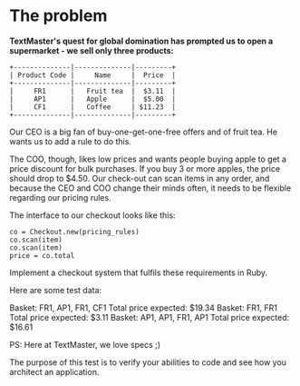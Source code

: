 # The problem
**TextMaster's quest for global domination has prompted us to open a supermarket - we sell only three products:**

```
+--------------|--------------|---------+
| Product Code |     Name     |  Price  |
+--------------|--------------|---------+
|     FR1      |   Fruit tea  |  $3.11  |
|     AP1      |   Apple      |  $5.00  |
|     CF1      |   Coffee     | $11.23  |
+--------------|--------------|---------+
```

Our CEO is a big fan of buy-one-get-one-free offers and of fruit tea. He wants us to add a rule to do this.  

The COO, though, likes low prices and wants people buying apple to get a price discount for bulk purchases. If you buy 3 or more apples, the price should drop to $4.50. Our check-out can scan items in any order, and because the CEO and COO change their minds often, it needs to be flexible regarding our pricing rules.  

The interface to our checkout looks like this:  

```
co = Checkout.new(pricing_rules)
co.scan(item)
co.scan(item)
price = co.total
```

Implement a checkout system that fulfils these requirements in Ruby.  

Here are some test data:  

Basket: FR1, AP1, FR1, CF1 Total price expected: $19.34 Basket: FR1, FR1 Total price expected: $3.11 Basket: AP1, AP1, FR1, AP1 Total price expected: $16.61  

PS: Here at TextMaster, we love specs ;)  

The purpose of this test is to verify your abilities to code and see how you architect an application.
